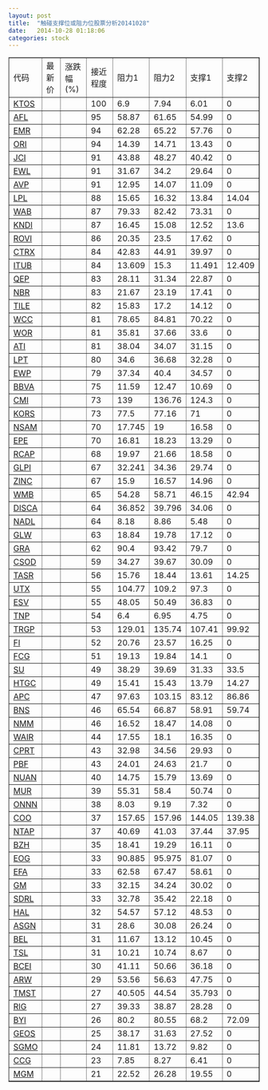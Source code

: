 ```yaml
---
layout: post
title:  "触碰支撑位或阻力位股票分析20141028"
date:   2014-10-28 01:18:06
categories: stock
---
```

<script type="text/javascript">
var stockList = []
stockList.push('gb_ktos');
stockList.push('gb_afl');
stockList.push('gb_emr');
stockList.push('gb_ori');
stockList.push('gb_jci');
stockList.push('gb_ewl');
stockList.push('gb_avp');
stockList.push('gb_lpl');
stockList.push('gb_wab');
stockList.push('gb_kndi');
stockList.push('gb_rovi');
stockList.push('gb_ctrx');
stockList.push('gb_itub');
stockList.push('gb_qep');
stockList.push('gb_nbr');
stockList.push('gb_tile');
stockList.push('gb_wcc');
stockList.push('gb_wor');
stockList.push('gb_ati');
stockList.push('gb_lpt');
stockList.push('gb_ewp');
stockList.push('gb_bbva');
stockList.push('gb_cmi');
stockList.push('gb_kors');
stockList.push('gb_nsam');
stockList.push('gb_epe');
stockList.push('gb_rcap');
stockList.push('gb_glpi');
stockList.push('gb_zinc');
stockList.push('gb_wmb');
stockList.push('gb_disca');
stockList.push('gb_nadl');
stockList.push('gb_glw');
stockList.push('gb_gra');
stockList.push('gb_csod');
stockList.push('gb_tasr');
stockList.push('gb_utx');
stockList.push('gb_esv');
stockList.push('gb_tnp');
stockList.push('gb_trgp');
stockList.push('gb_fi');
stockList.push('gb_fcg');
stockList.push('gb_su');
stockList.push('gb_htgc');
stockList.push('gb_apc');
stockList.push('gb_bns');
stockList.push('gb_nmm');
stockList.push('gb_wair');
stockList.push('gb_cprt');
stockList.push('gb_pbf');
stockList.push('gb_nuan');
stockList.push('gb_mur');
stockList.push('gb_onnn');
stockList.push('gb_coo');
stockList.push('gb_ntap');
stockList.push('gb_bzh');
stockList.push('gb_eog');
stockList.push('gb_efa');
stockList.push('gb_gm');
stockList.push('gb_sdrl');
stockList.push('gb_hal');
stockList.push('gb_asgn');
stockList.push('gb_bel');
stockList.push('gb_tsl');
stockList.push('gb_bcei');
stockList.push('gb_arw');
stockList.push('gb_tmst');
stockList.push('gb_rig');
stockList.push('gb_byi');
stockList.push('gb_geos');
stockList.push('gb_sgmo');
stockList.push('gb_ccg');
stockList.push('gb_mgm');
</script>
<table border="1">
 <tr>
 <td>代码</td>
 <td>最新价</td>
 <td>涨跌幅(%)</td>
 <td>接近程度</td>
 <td>阻力1</td>
 <td>阻力2</td>
 <td>支撑1</td>
 <td>支撑2</td>
</tr>
  <tr id="ktos" class="red">
  <td><a href="http://stock.finance.sina.com.cn/usstock/quotes/KTOS.html" target="_blank">KTOS</a></td><td></td><td></td><td>100</td><td>6.9</td><td>7.94</td><td>6.01</td><td>0</td></tr>
  <tr id="afl" class="red">
  <td><a href="http://stock.finance.sina.com.cn/usstock/quotes/AFL.html" target="_blank">AFL</a></td><td></td><td></td><td>95</td><td>58.87</td><td>61.65</td><td>54.99</td><td>0</td></tr>
  <tr id="emr" class="red">
  <td><a href="http://stock.finance.sina.com.cn/usstock/quotes/EMR.html" target="_blank">EMR</a></td><td></td><td></td><td>94</td><td>62.28</td><td>65.22</td><td>57.76</td><td>0</td></tr>
  <tr id="ori" class="red">
  <td><a href="http://stock.finance.sina.com.cn/usstock/quotes/ORI.html" target="_blank">ORI</a></td><td></td><td></td><td>94</td><td>14.39</td><td>14.71</td><td>13.43</td><td>0</td></tr>
  <tr id="jci" class="red">
  <td><a href="http://stock.finance.sina.com.cn/usstock/quotes/JCI.html" target="_blank">JCI</a></td><td></td><td></td><td>91</td><td>43.88</td><td>48.27</td><td>40.42</td><td>0</td></tr>
  <tr id="ewl" class="green">
  <td><a href="http://stock.finance.sina.com.cn/usstock/quotes/EWL.html" target="_blank">EWL</a></td><td></td><td></td><td>91</td><td>31.67</td><td>34.2</td><td>29.64</td><td>0</td></tr>
  <tr id="avp" class="green">
  <td><a href="http://stock.finance.sina.com.cn/usstock/quotes/AVP.html" target="_blank">AVP</a></td><td></td><td></td><td>91</td><td>12.95</td><td>14.07</td><td>11.09</td><td>0</td></tr>
  <tr id="lpl" class="red">
  <td><a href="http://stock.finance.sina.com.cn/usstock/quotes/LPL.html" target="_blank">LPL</a></td><td></td><td></td><td>88</td><td>15.65</td><td>16.32</td><td>13.84</td><td>14.04</td></tr>
  <tr id="wab" class="red">
  <td><a href="http://stock.finance.sina.com.cn/usstock/quotes/WAB.html" target="_blank">WAB</a></td><td></td><td></td><td>87</td><td>79.33</td><td>82.42</td><td>73.31</td><td>0</td></tr>
  <tr id="kndi" class="red">
  <td><a href="http://stock.finance.sina.com.cn/usstock/quotes/KNDI.html" target="_blank">KNDI</a></td><td></td><td></td><td>87</td><td>16.45</td><td>15.08</td><td>12.52</td><td>13.6</td></tr>
  <tr id="rovi" class="red">
  <td><a href="http://stock.finance.sina.com.cn/usstock/quotes/ROVI.html" target="_blank">ROVI</a></td><td></td><td></td><td>86</td><td>20.35</td><td>23.5</td><td>17.62</td><td>0</td></tr>
  <tr id="ctrx" class="red">
  <td><a href="http://stock.finance.sina.com.cn/usstock/quotes/CTRX.html" target="_blank">CTRX</a></td><td></td><td></td><td>84</td><td>42.83</td><td>44.91</td><td>39.97</td><td>0</td></tr>
  <tr id="itub" class="green">
  <td><a href="http://stock.finance.sina.com.cn/usstock/quotes/ITUB.html" target="_blank">ITUB</a></td><td></td><td></td><td>84</td><td>13.609</td><td>15.3</td><td>11.491</td><td>12.409</td></tr>
  <tr id="qep" class="green">
  <td><a href="http://stock.finance.sina.com.cn/usstock/quotes/QEP.html" target="_blank">QEP</a></td><td></td><td></td><td>83</td><td>28.11</td><td>31.34</td><td>22.87</td><td>0</td></tr>
  <tr id="nbr" class="green">
  <td><a href="http://stock.finance.sina.com.cn/usstock/quotes/NBR.html" target="_blank">NBR</a></td><td></td><td></td><td>83</td><td>21.67</td><td>23.19</td><td>17.41</td><td>0</td></tr>
  <tr id="tile" class="red">
  <td><a href="http://stock.finance.sina.com.cn/usstock/quotes/TILE.html" target="_blank">TILE</a></td><td></td><td></td><td>82</td><td>15.83</td><td>17.2</td><td>14.12</td><td>0</td></tr>
  <tr id="wcc" class="red">
  <td><a href="http://stock.finance.sina.com.cn/usstock/quotes/WCC.html" target="_blank">WCC</a></td><td></td><td></td><td>81</td><td>78.65</td><td>84.81</td><td>70.22</td><td>0</td></tr>
  <tr id="wor" class="red">
  <td><a href="http://stock.finance.sina.com.cn/usstock/quotes/WOR.html" target="_blank">WOR</a></td><td></td><td></td><td>81</td><td>35.81</td><td>37.66</td><td>33.6</td><td>0</td></tr>
  <tr id="ati" class="green">
  <td><a href="http://stock.finance.sina.com.cn/usstock/quotes/ATI.html" target="_blank">ATI</a></td><td></td><td></td><td>81</td><td>38.04</td><td>34.07</td><td>31.15</td><td>0</td></tr>
  <tr id="lpt" class="red">
  <td><a href="http://stock.finance.sina.com.cn/usstock/quotes/LPT.html" target="_blank">LPT</a></td><td></td><td></td><td>80</td><td>34.6</td><td>36.68</td><td>32.28</td><td>0</td></tr>
  <tr id="ewp" class="red">
  <td><a href="http://stock.finance.sina.com.cn/usstock/quotes/EWP.html" target="_blank">EWP</a></td><td></td><td></td><td>79</td><td>37.34</td><td>40.4</td><td>34.57</td><td>0</td></tr>
  <tr id="bbva" class="red">
  <td><a href="http://stock.finance.sina.com.cn/usstock/quotes/BBVA.html" target="_blank">BBVA</a></td><td></td><td></td><td>75</td><td>11.59</td><td>12.47</td><td>10.69</td><td>0</td></tr>
  <tr id="cmi" class="red">
  <td><a href="http://stock.finance.sina.com.cn/usstock/quotes/CMI.html" target="_blank">CMI</a></td><td></td><td></td><td>73</td><td>139</td><td>136.76</td><td>124.3</td><td>0</td></tr>
  <tr id="kors" class="red">
  <td><a href="http://stock.finance.sina.com.cn/usstock/quotes/KORS.html" target="_blank">KORS</a></td><td></td><td></td><td>73</td><td>77.5</td><td>77.16</td><td>71</td><td>0</td></tr>
  <tr id="nsam" class="red">
  <td><a href="http://stock.finance.sina.com.cn/usstock/quotes/NSAM.html" target="_blank">NSAM</a></td><td></td><td></td><td>70</td><td>17.745</td><td>19</td><td>16.58</td><td>0</td></tr>
  <tr id="epe" class="green">
  <td><a href="http://stock.finance.sina.com.cn/usstock/quotes/EPE.html" target="_blank">EPE</a></td><td></td><td></td><td>70</td><td>16.81</td><td>18.23</td><td>13.29</td><td>0</td></tr>
  <tr id="rcap" class="green">
  <td><a href="http://stock.finance.sina.com.cn/usstock/quotes/RCAP.html" target="_blank">RCAP</a></td><td></td><td></td><td>68</td><td>19.97</td><td>21.66</td><td>18.58</td><td>0</td></tr>
  <tr id="glpi" class="green">
  <td><a href="http://stock.finance.sina.com.cn/usstock/quotes/GLPI.html" target="_blank">GLPI</a></td><td></td><td></td><td>67</td><td>32.241</td><td>34.36</td><td>29.74</td><td>0</td></tr>
  <tr id="zinc" class="green">
  <td><a href="http://stock.finance.sina.com.cn/usstock/quotes/ZINC.html" target="_blank">ZINC</a></td><td></td><td></td><td>67</td><td>15.9</td><td>16.57</td><td>14.96</td><td>0</td></tr>
  <tr id="wmb" class="red">
  <td><a href="http://stock.finance.sina.com.cn/usstock/quotes/WMB.html" target="_blank">WMB</a></td><td></td><td></td><td>65</td><td>54.28</td><td>58.71</td><td>46.15</td><td>42.94</td></tr>
  <tr id="disca" class="red">
  <td><a href="http://stock.finance.sina.com.cn/usstock/quotes/DISCA.html" target="_blank">DISCA</a></td><td></td><td></td><td>64</td><td>36.852</td><td>39.796</td><td>34.06</td><td>0</td></tr>
  <tr id="nadl" class="green">
  <td><a href="http://stock.finance.sina.com.cn/usstock/quotes/NADL.html" target="_blank">NADL</a></td><td></td><td></td><td>64</td><td>8.18</td><td>8.86</td><td>5.48</td><td>0</td></tr>
  <tr id="glw" class="green">
  <td><a href="http://stock.finance.sina.com.cn/usstock/quotes/GLW.html" target="_blank">GLW</a></td><td></td><td></td><td>63</td><td>18.84</td><td>19.78</td><td>17.12</td><td>0</td></tr>
  <tr id="gra" class="green">
  <td><a href="http://stock.finance.sina.com.cn/usstock/quotes/GRA.html" target="_blank">GRA</a></td><td></td><td></td><td>62</td><td>90.4</td><td>93.42</td><td>79.7</td><td>0</td></tr>
  <tr id="csod" class="red">
  <td><a href="http://stock.finance.sina.com.cn/usstock/quotes/CSOD.html" target="_blank">CSOD</a></td><td></td><td></td><td>59</td><td>34.27</td><td>39.67</td><td>30.09</td><td>0</td></tr>
  <tr id="tasr" class="red">
  <td><a href="http://stock.finance.sina.com.cn/usstock/quotes/TASR.html" target="_blank">TASR</a></td><td></td><td></td><td>56</td><td>15.76</td><td>18.44</td><td>13.61</td><td>14.25</td></tr>
  <tr id="utx" class="red">
  <td><a href="http://stock.finance.sina.com.cn/usstock/quotes/UTX.html" target="_blank">UTX</a></td><td></td><td></td><td>55</td><td>104.77</td><td>109.2</td><td>97.3</td><td>0</td></tr>
  <tr id="esv" class="green">
  <td><a href="http://stock.finance.sina.com.cn/usstock/quotes/ESV.html" target="_blank">ESV</a></td><td></td><td></td><td>55</td><td>48.05</td><td>50.49</td><td>36.83</td><td>0</td></tr>
  <tr id="tnp" class="red">
  <td><a href="http://stock.finance.sina.com.cn/usstock/quotes/TNP.html" target="_blank">TNP</a></td><td></td><td></td><td>54</td><td>6.4</td><td>6.95</td><td>4.75</td><td>0</td></tr>
  <tr id="trgp" class="red">
  <td><a href="http://stock.finance.sina.com.cn/usstock/quotes/TRGP.html" target="_blank">TRGP</a></td><td></td><td></td><td>53</td><td>129.01</td><td>135.74</td><td>107.41</td><td>99.92</td></tr>
  <tr id="fi" class="green">
  <td><a href="http://stock.finance.sina.com.cn/usstock/quotes/FI.html" target="_blank">FI</a></td><td></td><td></td><td>52</td><td>20.76</td><td>23.57</td><td>16.25</td><td>0</td></tr>
  <tr id="fcg" class="green">
  <td><a href="http://stock.finance.sina.com.cn/usstock/quotes/FCG.html" target="_blank">FCG</a></td><td></td><td></td><td>51</td><td>19.13</td><td>19.84</td><td>14.1</td><td>0</td></tr>
  <tr id="su" class="green">
  <td><a href="http://stock.finance.sina.com.cn/usstock/quotes/SU.html" target="_blank">SU</a></td><td></td><td></td><td>49</td><td>38.29</td><td>39.69</td><td>31.33</td><td>33.5</td></tr>
  <tr id="htgc" class="green">
  <td><a href="http://stock.finance.sina.com.cn/usstock/quotes/HTGC.html" target="_blank">HTGC</a></td><td></td><td></td><td>49</td><td>15.41</td><td>15.43</td><td>13.79</td><td>14.27</td></tr>
  <tr id="apc" class="green">
  <td><a href="http://stock.finance.sina.com.cn/usstock/quotes/APC.html" target="_blank">APC</a></td><td></td><td></td><td>47</td><td>97.63</td><td>103.15</td><td>83.12</td><td>86.86</td></tr>
  <tr id="bns" class="green">
  <td><a href="http://stock.finance.sina.com.cn/usstock/quotes/BNS.html" target="_blank">BNS</a></td><td></td><td></td><td>46</td><td>65.54</td><td>66.87</td><td>58.91</td><td>59.74</td></tr>
  <tr id="nmm" class="red">
  <td><a href="http://stock.finance.sina.com.cn/usstock/quotes/NMM.html" target="_blank">NMM</a></td><td></td><td></td><td>46</td><td>16.52</td><td>18.47</td><td>14.08</td><td>0</td></tr>
  <tr id="wair" class="green">
  <td><a href="http://stock.finance.sina.com.cn/usstock/quotes/WAIR.html" target="_blank">WAIR</a></td><td></td><td></td><td>44</td><td>17.55</td><td>18.1</td><td>16.35</td><td>0</td></tr>
  <tr id="cprt" class="red">
  <td><a href="http://stock.finance.sina.com.cn/usstock/quotes/CPRT.html" target="_blank">CPRT</a></td><td></td><td></td><td>43</td><td>32.98</td><td>34.56</td><td>29.93</td><td>0</td></tr>
  <tr id="pbf" class="green">
  <td><a href="http://stock.finance.sina.com.cn/usstock/quotes/PBF.html" target="_blank">PBF</a></td><td></td><td></td><td>43</td><td>24.01</td><td>24.63</td><td>21.7</td><td>0</td></tr>
  <tr id="nuan" class="red">
  <td><a href="http://stock.finance.sina.com.cn/usstock/quotes/NUAN.html" target="_blank">NUAN</a></td><td></td><td></td><td>40</td><td>14.75</td><td>15.79</td><td>13.69</td><td>0</td></tr>
  <tr id="mur" class="green">
  <td><a href="http://stock.finance.sina.com.cn/usstock/quotes/MUR.html" target="_blank">MUR</a></td><td></td><td></td><td>39</td><td>55.31</td><td>58.4</td><td>50.74</td><td>0</td></tr>
  <tr id="onnn" class="red">
  <td><a href="http://stock.finance.sina.com.cn/usstock/quotes/ONNN.html" target="_blank">ONNN</a></td><td></td><td></td><td>38</td><td>8.03</td><td>9.19</td><td>7.32</td><td>0</td></tr>
  <tr id="coo" class="green">
  <td><a href="http://stock.finance.sina.com.cn/usstock/quotes/COO.html" target="_blank">COO</a></td><td></td><td></td><td>37</td><td>157.65</td><td>157.96</td><td>144.05</td><td>139.38</td></tr>
  <tr id="ntap" class="red">
  <td><a href="http://stock.finance.sina.com.cn/usstock/quotes/NTAP.html" target="_blank">NTAP</a></td><td></td><td></td><td>37</td><td>40.69</td><td>41.03</td><td>37.44</td><td>37.95</td></tr>
  <tr id="bzh" class="red">
  <td><a href="http://stock.finance.sina.com.cn/usstock/quotes/BZH.html" target="_blank">BZH</a></td><td></td><td></td><td>35</td><td>18.41</td><td>19.29</td><td>16.11</td><td>0</td></tr>
  <tr id="eog" class="red">
  <td><a href="http://stock.finance.sina.com.cn/usstock/quotes/EOG.html" target="_blank">EOG</a></td><td></td><td></td><td>33</td><td>90.885</td><td>95.975</td><td>81.07</td><td>0</td></tr>
  <tr id="efa" class="red">
  <td><a href="http://stock.finance.sina.com.cn/usstock/quotes/EFA.html" target="_blank">EFA</a></td><td></td><td></td><td>33</td><td>62.58</td><td>67.47</td><td>58.61</td><td>0</td></tr>
  <tr id="gm" class="green">
  <td><a href="http://stock.finance.sina.com.cn/usstock/quotes/GM.html" target="_blank">GM</a></td><td></td><td></td><td>33</td><td>32.15</td><td>34.24</td><td>30.02</td><td>0</td></tr>
  <tr id="sdrl" class="green">
  <td><a href="http://stock.finance.sina.com.cn/usstock/quotes/SDRL.html" target="_blank">SDRL</a></td><td></td><td></td><td>33</td><td>32.78</td><td>35.42</td><td>22.18</td><td>0</td></tr>
  <tr id="hal" class="red">
  <td><a href="http://stock.finance.sina.com.cn/usstock/quotes/HAL.html" target="_blank">HAL</a></td><td></td><td></td><td>32</td><td>54.57</td><td>57.12</td><td>48.53</td><td>0</td></tr>
  <tr id="asgn" class="red">
  <td><a href="http://stock.finance.sina.com.cn/usstock/quotes/ASGN.html" target="_blank">ASGN</a></td><td></td><td></td><td>31</td><td>28.6</td><td>30.08</td><td>26.24</td><td>0</td></tr>
  <tr id="bel" class="red">
  <td><a href="http://stock.finance.sina.com.cn/usstock/quotes/BEL.html" target="_blank">BEL</a></td><td></td><td></td><td>31</td><td>11.67</td><td>13.12</td><td>10.45</td><td>0</td></tr>
  <tr id="tsl" class="red">
  <td><a href="http://stock.finance.sina.com.cn/usstock/quotes/TSL.html" target="_blank">TSL</a></td><td></td><td></td><td>31</td><td>10.21</td><td>10.74</td><td>8.67</td><td>0</td></tr>
  <tr id="bcei" class="red">
  <td><a href="http://stock.finance.sina.com.cn/usstock/quotes/BCEI.html" target="_blank">BCEI</a></td><td></td><td></td><td>30</td><td>41.11</td><td>50.66</td><td>36.18</td><td>0</td></tr>
  <tr id="arw" class="red">
  <td><a href="http://stock.finance.sina.com.cn/usstock/quotes/ARW.html" target="_blank">ARW</a></td><td></td><td></td><td>29</td><td>53.56</td><td>56.63</td><td>47.75</td><td>0</td></tr>
  <tr id="tmst" class="red">
  <td><a href="http://stock.finance.sina.com.cn/usstock/quotes/TMST.html" target="_blank">TMST</a></td><td></td><td></td><td>27</td><td>40.505</td><td>44.54</td><td>35.793</td><td>0</td></tr>
  <tr id="rig" class="green">
  <td><a href="http://stock.finance.sina.com.cn/usstock/quotes/RIG.html" target="_blank">RIG</a></td><td></td><td></td><td>27</td><td>39.33</td><td>38.87</td><td>28.28</td><td>0</td></tr>
  <tr id="byi" class="red">
  <td><a href="http://stock.finance.sina.com.cn/usstock/quotes/BYI.html" target="_blank">BYI</a></td><td></td><td></td><td>26</td><td>80.2</td><td>80.55</td><td>68.2</td><td>72.09</td></tr>
  <tr id="geos" class="green">
  <td><a href="http://stock.finance.sina.com.cn/usstock/quotes/GEOS.html" target="_blank">GEOS</a></td><td></td><td></td><td>25</td><td>38.17</td><td>31.63</td><td>27.52</td><td>0</td></tr>
  <tr id="sgmo" class="red">
  <td><a href="http://stock.finance.sina.com.cn/usstock/quotes/SGMO.html" target="_blank">SGMO</a></td><td></td><td></td><td>24</td><td>11.81</td><td>13.72</td><td>9.82</td><td>0</td></tr>
  <tr id="ccg" class="green">
  <td><a href="http://stock.finance.sina.com.cn/usstock/quotes/CCG.html" target="_blank">CCG</a></td><td></td><td></td><td>23</td><td>7.85</td><td>8.27</td><td>6.41</td><td>0</td></tr>
  <tr id="mgm" class="green">
  <td><a href="http://stock.finance.sina.com.cn/usstock/quotes/MGM.html" target="_blank">MGM</a></td><td></td><td></td><td>21</td><td>22.52</td><td>26.28</td><td>19.55</td><td>0</td></tr>
</table>
